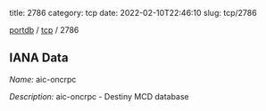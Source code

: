 title: 2786
category: tcp
date: 2022-02-10T22:46:10
slug: tcp/2786

[portdb](/) / [tcp](/category/tcp.html) / 2786


## IANA Data

_Name:_ aic-oncrpc

_Description:_ aic-oncrpc - Destiny MCD database

